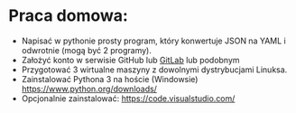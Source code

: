 # Praca domowa:

- Napisać w pythonie prosty program, który konwertuje JSON na YAML i odwrotnie (mogą być 2 programy).
- Założyć konto w serwisie GitHub lub [GitLab](https://gitlab.com/users/sign_in) lub podobnym
- Przygotować 3 wirtualne maszyny z dowolnymi dystrybucjami Linuksa.
- Zainstalować Pythona 3 na hoście (Windowsie) <https://www.python.org/downloads/>
- Opcjonalnie zainstalować: <https://code.visualstudio.com/>



